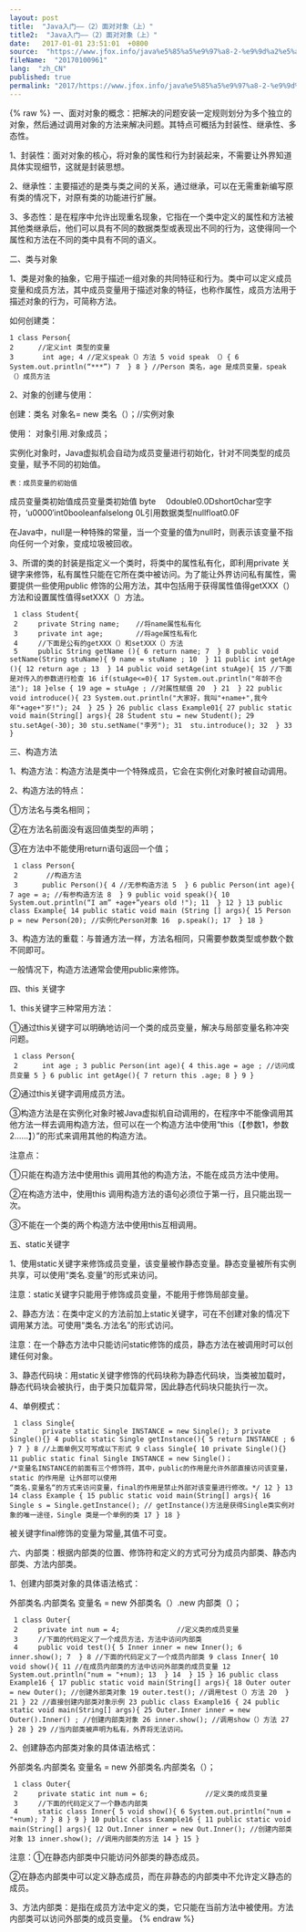 ```yaml
---
layout: post
title:  "Java入门——（2）面对对象（上）"
title2:  "Java入门——（2）面对对象（上）"
date:   2017-01-01 23:51:01  +0800
source:  "https://www.jfox.info/java%e5%85%a5%e9%97%a8-2-%e9%9d%a2%e5%af%b9%e5%af%b9%e8%b1%a1-%e4%b8%8a.html"
fileName:  "20170100961"
lang:  "zh_CN"
published: true
permalink: "2017/https://www.jfox.info/java%e5%85%a5%e9%97%a8-2-%e9%9d%a2%e5%af%b9%e5%af%b9%e8%b1%a1-%e4%b8%8a.html"
---
```

{% raw %}
一、面对对象的概念：把解决的问题安装一定规则划分为多个独立的对象，然后通过调用对象的方法来解决问题。其特点可概括为封装性、继承性、多态性。 

  1、封装性：面对对象的核心，将对象的属性和行为封装起来，不需要让外界知道具体实现细节，这就是封装思想。 
 

  2、继承性：主要描述的是类与类之间的关系，通过继承，可以在无需重新编写原有类的情况下，对原有类的功能进行扩展。 
 

  3、多态性：是在程序中允许出现重名现象，它指在一个类中定义的属性和方法被其他类继承后，他们可以具有不同的数据类型或表现出不同的行为，这使得同一个属性和方法在不同的类中具有不同的语义。 
 

  二、类与对象 
 

  1、类是对象的抽象，它用于描述一组对象的共同特征和行为。类中可以定义成员变量和成员方法，其中成员变量用于描述对象的特征，也称作属性，成员方法用于描述对象的行为，可简称方法。 
 

  如何创建类： 
  
  
    1 class Person{
    2      //定义int 类型的变量
    3       int age; 4 //定义speak（）方法 5 void speak （）{ 6 System.out.println(“***”) 7  } 8 } //Person 类名，age 是成员变量，speak（）成员方法

 
  
 

  2、对象的创建与使用： 
 

  创建：类名 对象名= new 类名（）；//实例对象 
 

  使用： 对象引用.对象成员； 
 

  实例化对象时，Java虚拟机会自动为成员变量进行初始化，针对不同类型的成员变量，赋予不同的初始值。 
  
  
    表：成员变量的初始值 
   
   
   成员变量类初始值成员变量类初始值 byte 　0double0.0Dshort0char空字符，‘u0000′int0booleanfalselong 0L引用数据类型nullfloat0.0F 
 

  在Java中，null是一种特殊的常量，当一个变量的值为null时，则表示该变量不指向任何一个对象，变成垃圾被回收。 
 

  3、所谓的类的封装是指定义一个类时，将类中的属性私有化，即利用private 关键字来修饰，私有属性只能在它所在类中被访问。为了能让外界访问私有属性，需要提供一些使用public 修饰的公用方法，其中包括用于获得属性值得getXXX（）方法和设置属性值得setXXX（）方法。 
 
 
  
  
     1 class Student{
     2     private String name;    //将name属性私有化
     3     private int age;        //将age属性私有化
     4     //下面是公有的getXXX（）和setXXX（）方法
     5     public String getName (){ 6 return name; 7  } 8 public void setName(String stuName){ 9 name = stuName ; 10  } 11 public int getAge (){ 12 return age ; 13  } 14 public void setAge(int stuAge){ 15 //下面是对传入的参数进行检查 16 if(stuAge<=0){ 17 System.out.println("年龄不合法"); 18 }else { 19 age = stuAge ; //对属性赋值 20  } 21  } 22 public void introduce(){ 23 System.out.println("大家好，我叫"+name+",我今年"+age+"岁!"); 24  } 25 } 26 public class Example01{ 27 public static void main(String[] args){ 28 Student stu = new Student(); 29 stu.setAge(-30); 30 stu.setName("李芳"); 31  stu.introduce(); 32  } 33 }

 
  
 

  三、构造方法 
 

  1、构造方法：构造方法是类中一个特殊成员，它会在实例化对象时被自动调用。 
 

  2、构造方法的特点： 
 

  ①方法名与类名相同； 
 

 ②在方法名前面没有返回值类型的声明；

 ③在方法中不能使用return语句返回一个值；

     1 class Person{
     2       //构造方法
     3      public Person(){ 4 //无参构造方法 5  } 6 public Person(int age){ 7 age = a; //有参构造方法 8  } 9 public void speak(){ 10 System.out.println(“I am” +age+”years old !"); 11  } 12 } 13 public class Example{ 14 public static void main (String [] args){ 15 Person p = new Person(20); //实例化Person对象 16  p.speak(); 17  } 18 }

 
 

  3、构造方法的重载：与普通方法一样，方法名相同，只需要参数类型或参数个数不同即可。 
 

  一般情况下，构造方法通常会使用public来修饰。 
 

  四、this 关键字 
 

  1、this关键字三种常用方法： 
 

①通过this关键字可以明确地访问一个类的成员变量，解决与局部变量名称冲突问题。

     1 class Person{
     2      int age ; 3 public Person(int age){ 4 this.age = age ; //访问成员变量 5 } 6 public int getAge(){ 7 return this .age; 8 } 9 }

②通过this关键字调用成员方法。

③构造方法是在实例化对象时被Java虚拟机自动调用的，在程序中不能像调用其他方法一样去调用构造方法，但可以在一个构造方法中使用“this（【参数1，参数2……】）”的形式来调用其他的构造方法。
 

  注意点： 
 

①只能在构造方法中使用this 调用其他的构造方法，不能在成员方法中使用。

②在构造方法中，使用this 调用构造方法的语句必须位于第一行，且只能出现一次。

③不能在一个类的两个构造方法中使用this互相调用。
 

  五、static关键字 
 

  1、使用static关键字来修饰成员变量，该变量被作静态变量。静态变量被所有实例共享，可以使用“类名.变量”的形式来访问。 
 

  注意：static关键字只能用于修饰成员变量，不能用于修饰局部变量。 
 

  2、静态方法：在类中定义的方法前加上static关键字，可在不创建对象的情况下调用某方法。可使用“类名.方法名”的形式访问。 
 

  注意：在一个静态方法中只能访问static修饰的成员，静态方法在被调用时可以创建任何对象。 
 

  3、静态代码块：用static关键字修饰的代码块称为静态代码块，当类被加载时，静态代码块会被执行，由于类只加载异常，因此静态代码块只能执行一次。 
 

  4、单例模式： 
 
 
  
  
     1 class Single{
     2      private static Single INSTANCE = new Single(); 3 private Single(){} 4 public static Single getInstance(){ 5 return INSTANCE ; 6 } 7 } 8 //上面单例又可写成以下形式 9 class Single{ 10 private Single(){} 11 public static final Single INSTANCE = new Single()；
    /*变量名INSTANCE的前面有三个修饰符，其中，public的作用是允许外部直接访问该变量，static 的作用是 让外部可以使用
    “类名.变量名“的方式来访问变量，final的作用是禁止外部对该变量进行修改。*/ 12 } 13 14 class Example { 15 public static void main(String[] args){ 16 Single s = Single.getInstance(); // getInstance()方法是获得Single类实例对象的唯一途径，Single 类是一个单例的类 17 } 18 }

 
  
 

  被关键字final修饰的变量为常量,其值不可变。 
 

  六、内部类：根据内部类的位置、修饰符和定义的方式可分为成员内部类、静态内部类、方法内部类。 
 

  1、创建内部类对象的具体语法格式： 
 

  外部类名.内部类名 变量名 = new 外部类名（）.new 内部类（）； 
 
 
  
  
     1 class Outer{
     2     private int num = 4;              //定义类的成员变量
     3     //下面的代码定义了一个成员方法，方法中访问内部类
     4     public void test(){ 5 Inner inner = new Inner(); 6  inner.show(); 7  } 8 //下面的代码定义了一个成员内部类 9 class Inner{ 10 void show(){ 11 //在成员内部类的方法中访问外部类的成员变量 12 System.out.println("num = "+num); 13  } 14  } 15 } 16 public class Example16 { 17 public static void main(String[] args){ 18 Outer outer = new Outer(); //创建外部类对象 19 outer.test(); //调用test（）方法 20  } 21 } 22 //直接创建内部类对象示例 23 public class Example16 { 24 public static void main(String[] args){ 25 Outer.Inner inner = new Outer().Inner() ; //创建内部类对象 26 inner.show(); //调用show（）方法 27  } 28 } 29 //当内部类被声明为私有，外界将无法访问。

 
  
 

  2、创建静态内部类对象的具体语法格式： 
 

  外部类名.内部类名 变量名 = new 外部类名.内部类名（）； 
 
 
  
  
     1 class Outer{
     2     private static int num = 6;              //定义类的成员变量
     3     //下面的代码定义了一个静态内部类
     4     static class Inner{ 5 void show(){ 6 System.out.println("num = "+num); 7 } 8 } 9 } 10 public class Example16 { 11 public static void main(String[] args){ 12 Out.Inner inner = new Out.Inner(); //创建内部类对象 13 inner.show(); //调用内部类的方法 14 } 15 }

 注意：①在静态内部类中只能访问外部类的静态成员。
 
 

  ②在静态内部类中可以定义静态成员，而在非静态的内部类中不允许定义静态的成员。 
 

  3、方法内部类：是指在成员方法中定义的类，它只能在当前方法中被使用。方法内部类可以访问外部类的成员变量。
{% endraw %}
